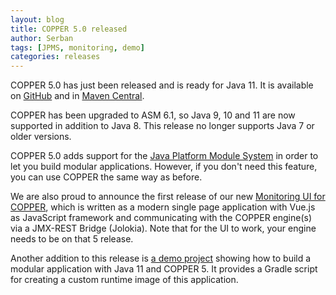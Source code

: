 ```yaml
---
layout: blog
title: COPPER 5.0 released
author: Serban
tags: [JPMS, monitoring, demo]
categories: releases
---
```


COPPER 5.0 has just been released and is ready for Java 11.
It is available on [GitHub](https://github.com/copper-engine/copper-engine) and in [Maven Central](https://search.maven.org/search?q=g:org.copper-engine%20AND%20a:copper-coreengine&core=gav).

COPPER has been upgraded to ASM 6.1, so Java 9, 10 and 11 are now supported in addition to Java 8.
This release no longer supports Java 7 or older versions.

COPPER 5.0 adds support for the [Java Platform Module System](https://en.wikipedia.org/wiki/Java_Platform_Module_System) in order to let you build modular applications.
However, if you don't need this feature, you can use COPPER the same way as before.

We are also proud to announce the first release of our new [Monitoring UI for COPPER](https://github.com/copper-engine/copper-monitoring/blob/master/README.md), which is written as a modern single page application with Vue.js as JavaScript framework and communicating with the COPPER engine(s) via a JMX-REST Bridge (Jolokia). Note that for the UI to work, your engine needs to be on that 5 release.

Another addition to this release is [a demo project](https://github.com/copper-engine/copper-modular-demo/blob/master/README.md) showing how to build a modular application with Java 11 and COPPER 5.
It provides a  Gradle script for creating a custom runtime image of this application.
